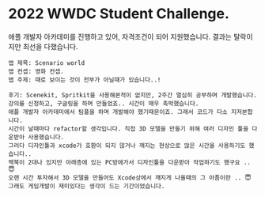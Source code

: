 
# 2022 WWDC Student Challenge.
 애플 개발자 아카데미를 진행하고 있어, 자격조건이 되어 지원했습니다.
 결과는 탈락이지만 최선을 다했습니다.
    
    앱 제목: Scenario world
    앱 컨셉: 영화 컨셉. 
    앱 주제: 때로 보이는 것이 전부가 아닐때가 있습니다..!
    
    후기: Scenekit, Spritkit을 사용해본적이 없지만, 2주간 열심히 공부하며 개발했습니다. 강의를 신청하고, 구글링을 하며 만들었죠.. 시간이 매우 촉박했습니다. 
    애플 개발자 아카데미에서 팀플을 하며 개발해야 했기때문이죠. 그래서 코드가 다소 지저분합니다. 
    시간이 날때마다 refactor할 생각입니다. 직접 3D 모델을 만들기 위해 여러 디자인 툴을 다운받아 사용했습니다. 
    그러다 디자인툴과 xcode가 호환이 되지 않거나 깨지는 현상으로 많은 시간을 사용하기도 했습니다..
    맥북이 2대나 있지만 아래층에 있는 PC방에가서 디자인툴을 다운받아 작업하기도 했구요 .. 😇
    오랜 시간 투자해서 3D 모델을 만들어도 Xcode상에서 깨지게 나올때의 그 아픔이란 .. 😇
    그래도 게임개발이 재미있다는 생각이 드는 기간이었습니다. 

